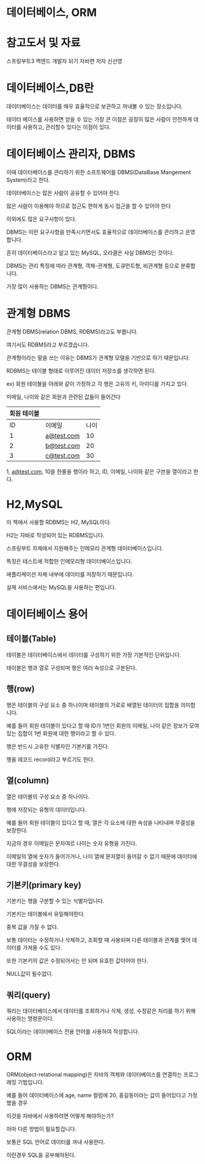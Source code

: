 데이터베이스, ORM
====

참고도서 및 자료
====

스프링부트3 백엔드 개발자 되기 자바편 저자 신선영

데이터베이스,DB란
===

데이터베이스는 데이터를 매우 효율적으로 보관하고 꺼내볼 수 있는 장소입니다.

테이터 베이스를 사용하면 얻을 수 있는 가장 큰 이점은 굉장히 많은 사람이 안전하게 데이터를 사용하고, 관리할수 있다는 이점이 있다.

데이터베이스 관리자, DBMS
===

이때 데이터베이스를 관리하기 위한 소프트웨어를 DBMS(DataBase Mangement System)라고 한다.

데이터베이스는 많은 사람이 공유할 수 있어야 한다.

많은 사람이 이용해야 하므로 접근도 편하게 동시 접근을 할 수 있어야 한다

이외에도 많은 요구사항이 있다.

DBMS는 이런 요구사항을 만족시키면서도 효율적으로 데이터베이스를 관리하고 운영합니다.

흔히 데이터베이스라고 알고 있는 MySQL, 오라클은 사실 DBMS인 것이다.

DBMS는 관리 특징에 따라 관계형, 객체-관계형, 도큐먼트형, 비관계형 등으로 분류합니다.

가장 많이 사용하는 DBMS는 관계형이다.

관계형 DBMS
===

관계형 DBMS(relation DBMS, RDBMS)라고도 부릅니다.

여기서도 RDBMS라고 부르겠습니다.

관계형이라는 말을 쓰는 이유는 DBMS가 관계형 모델을 기반으로 하기 때문입니다.

RDBMS는 테이블 형태로 이루어진 데이터 저장소를 생각하면 된다.

ex)
회원 테이블을 아래와 같이 가정하고 각 행은 고유의 키, 아이디를 가지고 있다. 

미메일, 나이와 같은 회원과 관련된 값들이 들어간다

|회원 테이블|||
|------|---|---|
|ID|이메일|나이|
|1|a@test.com|10|
|2|b@test.com|20|
|3|c@test.com|30|


1, a@test.com, 10을 한줄을 행이라 하고, ID, 이메일, 나이와 같은 구븐을 열이라고 한다.


H2,MySQL 
===

이 책에서 사용할 RDBMS는 H2, MySQL이다.

H2는 자바로 작성되어 있는 RDBMS입니다.

스프링부트 자체에서 지원해주는 인메모리 관계형 데이터베이스입니다.

특징은 테스트에 적합한 인메모리형 데이터베이스입니다.

애플리케이션 자체 내부에 데이터를 저장하기 때문입니다.

실제 서비스에서는 MySQL을 사용하는 편입니다.

데이터베이스 용어
===

테이블(Table)
----

테이블은 데이터베이스에서 데이터를 구성하기 위한 가장 기본적인 단위입니다.

테이블은 행과 열로 구성되며 행은 여러 속성으로 구분된다.

행(row)
----

행은 테이블의 구성 요소 중 하나이며 테이블의 가로로 배열된 데이터의 집합을 의미합니다.

예를 들어 회원 테이블이 있다고 할 때 ID가 1번인 회원의 이메일, 나이 같은 정보가 모여 있는 집합이 1번 회원에 대한 행이라고 할 수 있다.

행은 반드시 고유한 식별자인 기본키를 가진다.

행을 레코드 record라고 부르기도 한다.


열(column)
----

열은 테이블의 구성 요소 중 하나이다.

행에 저장되는 유형의 데이터입니다.

예를 들어 회원 테이블이 있다고 할 때, 열은 각 요소에 대한 속성을 나타내며 무결성을 보장한다.

지금의 경우 이메일은 문자여르 나이는 숫자 유형을 가진다.

이메일의 열에 숫자가 들어가거나, 나이 열에 문자열이 들어갈 수 없기 때문에 데이터에 대한 무결성을 보장한다.

기본키(primary key)
----

기본키는 행을 구분할 수 있는 식별자입니다.

기본키는 테이블에서 유일해야한다.

중복 값을 가질 수 없다.

보통 데이터는 수정하거나 삭제하고, 조회할 때 사용되며 다른 테이블과 관계를 맺어 데이터를 가져올 수도 있다.

또한 기본키의 값은 수정되어서는 안 되며 유효한 값이어야 한다.

NULL값이 될수없다.

쿼리(query)
----

쿼리는 데이터베이스에서 데이터를 조회하거나 삭제, 생성, 수정같은 처리를 하기 위해 사용하는 명령문이다.

SQL이라는 데이터베이스 전용 언어를 사용하여 작성합니다.

ORM
====

ORM(object-relational mapping)은 자바의 객체와 데이터베이스를 연결하는 프로그래밍 기법입니다.

예를 들어 데이터베이스에 age, name 컬럼에 20, 홍길동이라는 값이 들어있다고 가정했을 경우

이것을 자바에서 사용하려면 어떻게 해야하는가?

아마 다른 방법이 필요할겁니다.

보통은 SQL 언어로 데이터를 꺼내 사용한다.

이런경우 SQL을 공부해야된다.










